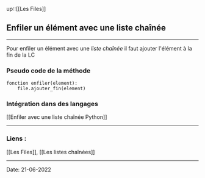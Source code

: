 

up::[[Les Files]]

## Enfiler un élément avec une liste chaînée

---

Pour enfiler un élément avec une *liste chaînée* il faut ajouter l'élément à la fin de la LC

### Pseudo code de la méthode

```
fonction enfiler(element):
	file.ajouter_fin(element)
```

### Intégration dans des langages

[[Enfiler avec une liste chaînée Python]]


---
### Liens :

[[Les Files]], [[Les listes chaînées]]

---

Date: 21-06-2022